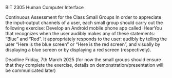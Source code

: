BIT 2305 Human Computer Interface

Continuous Assessment for the Class Small Groups
In order to appreciate the input-output channels of a user, each small group should carry out the following exercise:
Develop an Android mobile phone app called IHearYou that recognizes when the user audibly makes any of these statements: “Blue” and “Red”. It appropriately responds to the user: audibly by telling the user “Here is the blue screen” or “Here is the red screen”, and visually by displaying a blue screen or by displaying a red screen (respectively).

Deadline
Friday, 7th March 2025 (for now the small groups should ensure that they complete the exercise, details on demonstration/presentation will be communicated later)
